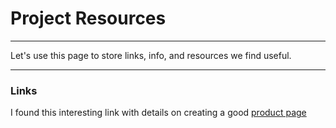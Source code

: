 # Project Resources

---

Let's use this page to store links, info, and resources we find useful.

---

### Links

I found this interesting link with details on creating a good [product page](https://www.bigcommerce.com/blog/product-page-examples/#the-anatomy-of-a-perfect-product-page)